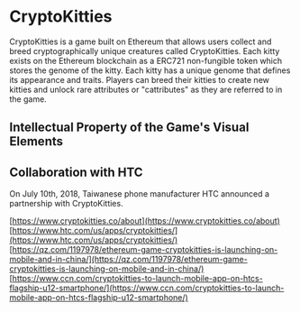 # CryptoKitties

CryptoKitties is a game built on Ethereum that allows users collect and breed cryptographically unique creatures called CryptoKitties. Each kitty exists on the Ethereum blockchain as a ERC721 non-fungible token which stores the genome of the kitty. Each kitty has a unique genome that defines its appearance and traits. Players can breed their kitties to create new kitties and unlock rare attributes or "cattributes" as they are referred to in the game.

## Intellectual Property of the Game's Visual Elements

## Collaboration with HTC

On July 10th, 2018, Taiwanese phone manufacturer HTC announced a partnership with CryptoKitties.

[https://www.cryptokitties.co/about](https://www.cryptokitties.co/about) [https://www.htc.com/us/apps/cryptokitties/](https://www.htc.com/us/apps/cryptokitties/) [https://qz.com/1197978/ethereum-game-cryptokitties-is-launching-on-mobile-and-in-china/](https://qz.com/1197978/ethereum-game-cryptokitties-is-launching-on-mobile-and-in-china/) [https://www.ccn.com/cryptokitties-to-launch-mobile-app-on-htcs-flagship-u12-smartphone/](https://www.ccn.com/cryptokitties-to-launch-mobile-app-on-htcs-flagship-u12-smartphone/)

